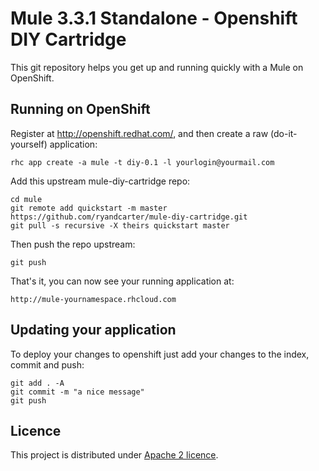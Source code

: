 Mule 3.3.1 Standalone - Openshift DIY Cartridge
============================

This git repository helps you get up and running quickly with a Mule
on OpenShift.


Running on OpenShift
----------------------------

Register at http://openshift.redhat.com/, and then create a raw (do-it-yourself) application:

    rhc app create -a mule -t diy-0.1 -l yourlogin@yourmail.com

Add this upstream mule-diy-cartridge repo:

    cd mule
    git remote add quickstart -m master https://github.com/ryandcarter/mule-diy-cartridge.git
    git pull -s recursive -X theirs quickstart master
    
Then push the repo upstream:  

    git push

That's it, you can now see your running application at:

    http://mule-yournamespace.rhcloud.com

Updating your application
----------------------------

To deploy your changes to openshift just add your changes to the index, commit and push:

    git add . -A
    git commit -m "a nice message"
    git push

Licence
----------------------------
This project is distributed under [Apache 2 licence](http://www.apache.org/licenses/LICENSE-2.0.html). 

